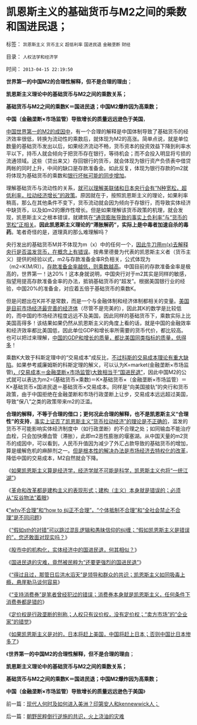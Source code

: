 # 凯恩斯主义的基础货币与M2之间的乘数和国进民退；

标签： `凯恩斯主义` `货币主义` `超低利率` `国进民退` `金融垄断` `财经` 

目录： `人权法学和经济学`

时间： `2013-04-15 22:19:50`

**世界第一的中国M2的合理性解释，但不是合理的理由**；

**凯恩斯主义理论中的基础货币与M2之间的乘数关系；**

**基础货币与M2之间的乘数K＝国进民退；中国M2爆炸因为高乘数；**

**中国（金融垄断×市场监管）导致增长的质量远远逊色于美国**，

[中国世界第一的M2的成因中](../../../2013/4/10/“得过且过，那管日后洪水滔天”是中国社会的共识；.md)，有一个合理的解释是中国体制导致了基础货币的经济效率很低，转换为流动性的乘数后，就体现为M2的高涨。简单点说，就是单位数量的基础货币发出以后，如果经济流动不畅，货币资本的投资效益下降到利率水平以下，持币人就会倾向于把货币存在银行，等待机会；而不会投入明显将亏损的流通领域。这些（贷出来又）存回银行的货币，就会体现为银行资产负债表中借贷两帐的同时上升，中间的缺口是存款准备金。如此反复，体现为银行存款的m2就将体现为基础货币的乘数和[银行坏帐可能的同步增加](../../../2009/11/29/大萧条后凯恩斯主义和“坏帐过剩的危机”.md)。

理解基础货币与流动性的关系，[就可以理解美联储和日本央行会有“N种宽松，超低利率，拉动经济增长”的政策](../../../2011/8/12/美联储QE-n都无关紧要.md)。原因就在于，按照凯恩斯主义的理论，如果利率稍高，那么在其他条件不变下，货币流动就会因为倾向于存银行，而导致实体经济中缺货币，以及如m2的爆炸性增长。但是如果理解该货币政策的机理，就会发现，凯恩斯主义之根本错误，就建筑在[“通货膨胀导致的事实上负利率”与“货币的宽松”正相关](../../../2011/8/24/（负利率＋禁止高利贷）＝取缔（货币储蓄）.md)。**因此凯恩斯主义理论的“滞胀解药”，实际上是中毒者加速自杀的毒药**。笔者奇怪的是，道理真的那么难理解吗？

央行发出的基础货币M并不体现为m（x）中的任何一个，[因此牛刀用m(x)去解释央行是否滥发货币，在概念上有错误](../../../2013/3/14/用M1定义否定M2超发，纵比横比的错乱，人民币，白银，民国法币.md)。按弗里德曼为代表的凯恩斯主义者（货币主义）提供的经验以式，m2与存款准备金率R负相关，公式体现为（m2=K(M/R)）。[存款准备金率越低，则乘数越高](../../../2011/10/18/存款加息不是利率市场化，存款利率不是资本单位价格.md)。中国目前的存款准备金率是极高的，世界第一！达20%！这本身就说明，中国央行对于m2其实是同样的敏感，指望用提高存款准备金率的办法，抵销基础货币的“超发”。根据美国银行业的经验，中国20%的准备金，对应着五倍于基础货币的乘数K。

但是问题出在K并不是常数，而是一个与金融体制和经济体制都相关的变量。[美国是目前市场经济最完善的经济体](../../../2010/5/6/为什么“缺乏信仰”的社会总是生机勃勃？.md)（尽管不是完美的），因此其K的数学是比较低的，而中国的市场经济程度远远不及美国，因此同样的基础货币下，乘数实际上比美国高得多！该结果如果仍然从凯恩斯主义的角度上看的话，就是中国的金融效率和经济效率都比美国低，因此单位GDP和增长率所需要的货币代价，都比较高。也可以把过来理解，[中国的GDP和增长的质量，都比美国同类指标的质量，低得多](../../../2009/12/28/“生产倒退”可能社会进步.md)！

乘数K大致于科斯定理中的“交易成本”成反比，[不过科斯的交易成本理论有重大缺陷](../../../2011/11/5/科斯诺奖（交易成本－企业边界）理论是错误的.md)。如果参考威廉姆斯的科斯定理的解义，可以认为K=market(金融垄断×市场监管[)，(交易成本＝金融垄断×市场监管)大致相当于“国进民退”](../../../2011/10/24/博弈论应用的基本条件是afford错误的损失.md)，因此中国M2的公式就可以表达为m2=(基础货币×乘数)＝K×基础货币×（金融垄断×市场监管）＝K×基础货币×国进民退＝基础货币×交易成本。同样是“向美国接轨”的央行和货币政策，由于中国拒绝在金融垄断和市场行政垄断上让步，交易成本远远超过美国，导致“保八”之类的政策带来m2的泛滥。

**合理的解释，不等于合理的借口；更何况此合理的解释，也不是凯恩斯主义“合理性”的支持**，[事实上证否了凯恩斯主义“货币拉动经济”的理论是不正确的](../../../2011/12/7/寅吃卯粮能拉动经济吗？免费的午餐将有什么后果？.md)，滥发的货币不可能影响实体经济制度中（如行政垄断）的不合理之处；如同输血不能治疗血栓，只会加快爆血管（滞胀），此即m2恶性膨胀的堰塞湖。从中国天量的m2货币的成因中，可以看到，人民币升值因为减少了外汇占款导致的基础货币的增加，算是缓解危机的麻醉剂之一。[但是根本性的解决办法是市场经济去特权化的改革](../../../2010/10/1/拨乱反正就会有“失去的几十年”——＞比亡国强！.md)，降低中国的交易成本，M2自然就会下降。

《[如果凯恩斯主义算是经济学，经济学就不可能是科学，凯恩斯主义也将“一统江湖”](../../../2013/4/6/凯恩斯主义已经成为国际性特殊利益集团.md)》

《[革命和改革都是建构主义的表现形式；建构（主义）本身就是错误的；必须从“反谷物法”着眼](../../../2013/4/7/“革命推翻凯恩斯主义”的建构误区.md)》

《[“why不合理”和“how to 纠正不合理”，“个体抵制不合理”和“全社会禁止不合理”是不同问题](../../../2013/4/7/预设革命前提的混帐“whyHowTo”成为混蛋的Nuts：.md)》

《[“假如sth的对错”可以跳过混乱逻辑和愚昧信仰的纠缠；“假如凯恩斯主义是错误的”，您还敢面对现实吗？](../../../2013/4/7/假如扔开真理问假如……将是何等样的灾难？！.md)》

《[股市中的机构化，实体经济中的国进民退，何其相似？](../../../2013/4/8/股市中的机构化，实体经济中的国进民退，何其相似？.md)》

《[国进民退的灾难，竟然被民粹为“还要更强烈的国进民退”](../../../2013/4/9/民粹炒作“中石化退休活不下去”.md)》

《[“得过且过，那管日后洪水滔天”是领导和群众的共识；凯恩斯主义如同吸毒上瘾，悬崖勒马谈何容易](../../../2013/4/10/“得过且过，那管日后洪水滔天”是中国社会的共识；.md)》

《[“支持消费券”是笔者曾经犯过的错误；消费券本身就是凯恩斯主义，任何条件下消费券都是错的](../../../2013/4/10/“支持消费券”是笔者曾经犯过的错误.md)》

《[定价权是行政垄断的别称；人权只有议价权，没有定价权；“卖方市场”的“企业家”的错觉](../../../2013/4/12/谁强调定价权，谁就是左棍.md)》

《[如果凯恩斯主义是对的，日本将赶上美国，中国将赶上日本；否则中国比日本惨多了](../../../2013/4/12/如果凯恩斯主义是错的，中国将比日本惨得太多了.md)》

《**世界第一的中国M2的合理性解释，但不是合理的理由**；

**凯恩斯主义理论中的基础货币与M2之间的乘数关系；**

**基础货币与M2之间的乘数K＝国进民退；中国M2爆炸因为高乘数；**

**中国（金融垄断×市场监管）导致增长的质量远远逊色于美国**》



前一篇：[现代人何时及如何进入美洲？印第安人和kennewwick人；](../../../2013/4/15/现代人何时及如何进入美洲？印第安人和kennewwick人；.md)

后一篇：[朝野民粹倒行逆施的共识，火上浇油的灾难](../../../2013/4/15/朝野民粹倒行逆施的共识，火上浇油的灾难.md)